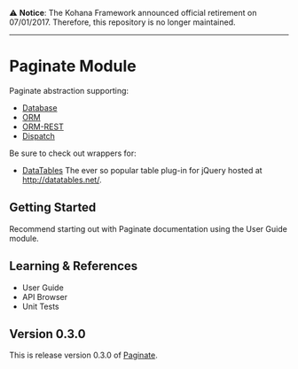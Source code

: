 :warning: **Notice**: The Kohana Framework announced official retirement on 07/01/2017. Therefore, this repository is no longer maintained.

----

# Paginate Module

Paginate abstraction supporting:

- [Database](https://github.com/kohana/database)
- [ORM](https://github.com/kohana/orm)
- [ORM-REST](https://github.com/morgan/kohana-orm-rest)
- [Dispatch](https://github.com/morgan/kohana-dispatch)

Be sure to check out wrappers for:

- [DataTables](https://github.com/morgan/kohana-datatables) The ever so popular table plug-in for jQuery hosted at http://datatables.net/.

## Getting Started

Recommend starting out with Paginate documentation using the User Guide module.

## Learning & References

- User Guide
- API Browser
- Unit Tests

## Version 0.3.0

This is release version 0.3.0 of [Paginate](https://github.com/morgan/kohana-paginate).